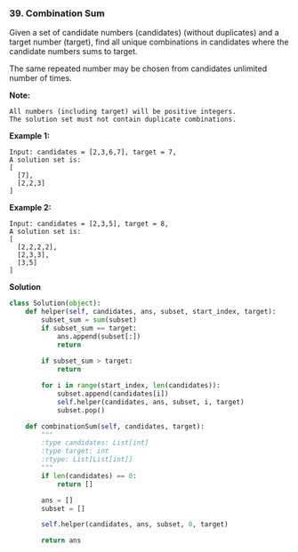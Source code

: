 ### 39. Combination Sum

Given a set of candidate numbers (candidates) (without duplicates) and a target number (target), find all unique combinations in candidates where the candidate numbers sums to target.

The same repeated number may be chosen from candidates unlimited number of times.

**Note:**
```
All numbers (including target) will be positive integers.
The solution set must not contain duplicate combinations.
```

**Example 1:**
```
Input: candidates = [2,3,6,7], target = 7,
A solution set is:
[
  [7],
  [2,2,3]
]
```

**Example 2:**
```
Input: candidates = [2,3,5], target = 8,
A solution set is:
[
  [2,2,2,2],
  [2,3,3],
  [3,5]
]
```

**Solution**
```Python
class Solution(object):
    def helper(self, candidates, ans, subset, start_index, target):
        subset_sum = sum(subset)
        if subset_sum == target:
            ans.append(subset[:])
            return
        
        if subset_sum > target:
            return

        for i in range(start_index, len(candidates)):
            subset.append(candidates[i])
            self.helper(candidates, ans, subset, i, target)
            subset.pop()

    def combinationSum(self, candidates, target):
        """
        :type candidates: List[int]
        :type target: int
        :rtype: List[List[int]]
        """
        if len(candidates) == 0:
            return []

        ans = []
        subset = []

        self.helper(candidates, ans, subset, 0, target)

        return ans
```